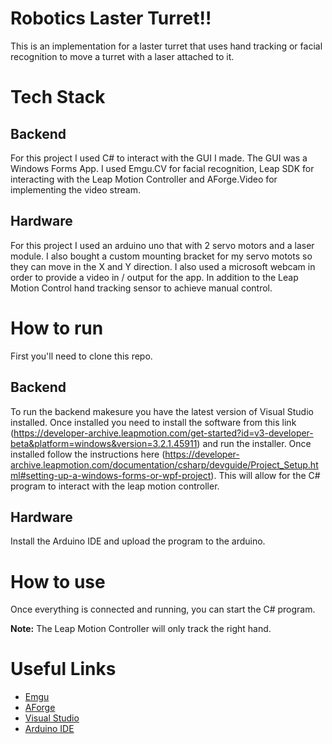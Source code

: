 # Robotics Laster Turret!!

This is an implementation for a laster turret that uses hand tracking or facial recognition to move a turret with a laser attached to it.

# Tech Stack

## Backend

For this project I used C# to interact with the GUI I made. The GUI was a Windows Forms App. I used Emgu.CV for facial recognition, Leap SDK for interacting with the Leap Motion Controller and AForge.Video for implementing the video stream.

## Hardware

For this project I used an arduino uno that with 2 servo motors and a laser module. I also bought a custom mounting bracket for my servo motots so they can move in the X and Y direction.
I also used a microsoft webcam in order to provide a video in / output for the app. In addition to the Leap Motion Control hand tracking sensor to achieve manual control.

# How to run

First you'll need to clone this repo. 

## Backend

To run the backend makesure you have the latest version of Visual Studio installed.
Once installed you need to install the software from this link (https://developer-archive.leapmotion.com/get-started?id=v3-developer-beta&platform=windows&version=3.2.1.45911) and run the installer.
Once installed follow the instructions here (https://developer-archive.leapmotion.com/documentation/csharp/devguide/Project_Setup.html#setting-up-a-windows-forms-or-wpf-project). This will allow for the C# program to interact with the leap motion controller.

## Hardware

Install the Arduino IDE and upload the program to the arduino.

# How to use

Once everything is connected and running, you can start the C# program.

<b>Note:</b> The Leap Motion Controller will only track the right hand.

# Useful Links

- [Emgu](https://www.emgu.com/wiki/index.php/Main_Page)
- [AForge](http://www.aforgenet.com/framework/samples/video.html)
- [Visual Studio](https://visualstudio.microsoft.com/)
- [Arduino IDE](https://www.arduino.cc/en/software)
